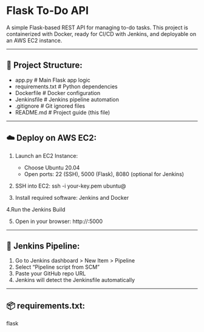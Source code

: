 # Flask To-Do API

A simple Flask-based REST API for managing to-do tasks. This project is containerized with Docker, ready for CI/CD with Jenkins, and deployable on an AWS EC2 instance.

-------------------------
📁 Project Structure:
-------------------------
- app.py                      # Main Flask app logic
- requirements.txt            # Python dependencies
- Dockerfile                  # Docker configuration
- Jenkinsfile                 # Jenkins pipeline automation
- .gitignore                  # Git ignored files
- README.md                   # Project guide (this file)

-------------------------
☁️ Deploy on AWS EC2:
-------------------------
1. Launch an EC2 Instance:
   - Choose Ubuntu 20.04
   - Open ports: 22 (SSH), 5000 (Flask), 8080 (optional for Jenkins)

2. SSH into EC2:
   ssh -i your-key.pem ubuntu@<your-ec2-public-ip>

3. Install required software:
   Jenkins and Docker

4.Run the Jenkins Build

5. Open in your browser:
   http://<your-ec2-public-ip>:5000

-------------------------
🤖 Jenkins Pipeline:
-------------------------
1. Go to Jenkins dashboard > New Item > Pipeline
2. Select “Pipeline script from SCM”
3. Paste your GitHub repo URL
4. Jenkins will detect the Jenkinsfile automatically

-------------------------
📦 requirements.txt:
-------------------------
flask



